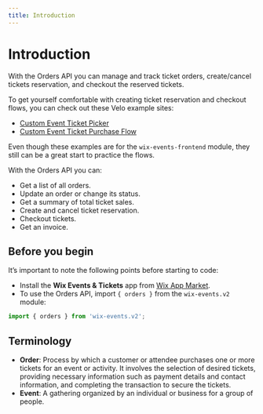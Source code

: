 ```yaml
---
title: Introduction
---
```

# Introduction

With the Orders API you can manage and track ticket orders, create/cancel tickets reservation, and checkout the reserved tickets.    

To get yourself comfortable with creating ticket reservation and checkout flows, you can check out these Velo example sites:

- [Custom Event Ticket Picker](https://www.wix.com/velo/example/custom-event-ticket-picker-on-events-frontend)
- [Custom Event Ticket Purchase Flow](https://www.wix.com/velo/example/custom-event-ticket-purchase-flow)

Even though these examples are for the `wix-events-frontend` module, they still can be a great start to practice the flows.

With the Orders API you can:

- Get a list of all orders.
- Update an order or change its status.
- Get a summary of total ticket sales.
- Create and cancel ticket reservation.
- Checkout tickets.
- Get an invoice.

## Before you begin

It’s important to note the following points before starting to code:  

- Install the **Wix Events & Tickets** app from [Wix App Market](https://www.wix.com/app-market/wix-events?referral=category&appIndex=5&referralTag=booking--events).
- To use the Orders API, import `{ orders }` from the `wix-events.v2` module:

```javascript
import { orders } from 'wix-events.v2';
```

## Terminology

- **Order**: Process by which a customer or attendee purchases one or more tickets for an event or activity. It involves the selection of desired tickets, providing necessary information such as payment details and contact information, and completing the transaction to secure the tickets.
- **Event**: A gathering organized by an individual or business for a group of people.